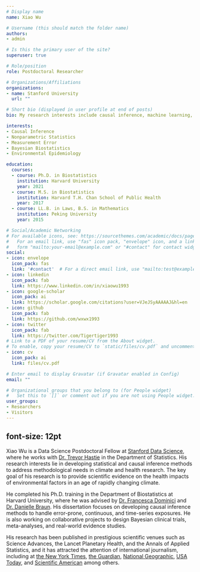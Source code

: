 ```yaml
---
# Display name
name: Xiao Wu

# Username (this should match the folder name)
authors:
- admin

# Is this the primary user of the site?
superuser: true

# Role/position
role: Postdoctoral Researcher

# Organizations/Affiliations
organizations:
- name: Stanford University
  url: ""

# Short bio (displayed in user profile at end of posts)
bio: My research interests include causal inference, machine learning, nonparametric statistics, and Bayesian biostatistics.

interests:
- Causal Inference
- Nonparametric Statistics
- Measurement Error
- Bayesian Biostatistics
- Environmental Epidemiology

education:
  courses:
  - course: Ph.D. in Biostatistics
    institution: Harvard University
    year: 2021
  - course: M.S. in Biostatistics
    institution: Harvard T.H. Chan School of Public Health
    year: 2017
  - course: LL.B. in Laws, B.S. in Mathematics
    institution: Peking University
    year: 2015

# Social/Academic Networking
# For available icons, see: https://sourcethemes.com/academic/docs/page-builder/#icons
#   For an email link, use "fas" icon pack, "envelope" icon, and a link in the
#   form "mailto:your-email@example.com" or "#contact" for contact widget.
social:
- icon: envelope
  icon_pack: fas
  link: '#contact'  # For a direct email link, use "mailto:test@example.org".
- icon: linkedin
  icon_pack: fab
  link: https://www.linkedin.com/in/xiaowu1993
- icon: google-scholar
  icon_pack: ai
  link: https://scholar.google.com/citations?user=VJeJSyAAAAAJ&hl=en
- icon: github
  icon_pack: fab
  link: https://github.com/wxwx1993
- icon: twitter
  icon_pack: fab
  link: https://twitter.com/Tigertiger1993
# Link to a PDF of your resume/CV from the About widget.
# To enable, copy your resume/CV to `static/files/cv.pdf` and uncomment the lines below.
- icon: cv
  icon_pack: ai
  link: files/cv.pdf

# Enter email to display Gravatar (if Gravatar enabled in Config)
email: ""

# Organizational groups that you belong to (for People widget)
#   Set this to `[]` or comment out if you are not using People widget.
user_groups:
- Researchers
- Visitors
---
```

font-size: 12pt
---
Xiao Wu is a Data Science Postdoctoral Fellow at [Stanford Data Science](https://datascience.stanford.edu/), where he works with [Dr. Trevor Hastie](https://web.stanford.edu/~hastie/) in the Department of Statistics. His research interests lie in developing statistical and causal inference methods to address methodological needs in climate and health research. The key goal of his research is to provide scientific evidence on the health impacts of environmental factors in an age of rapidly changing climate.

He completed his Ph.D. training in the Department of Biostatistics at Harvard University, where he was advised by [Dr. Francesca Dominici](https://sites.sph.harvard.edu/francesca-dominici/) and [Dr. Danielle Braun](https://scholar.harvard.edu/dbraun/home). His dissertation focuses on developing causal inference methods to handle error-prone, continuous, and time-series exposures. He is also working on collaborative projects to design Bayesian clinical trials, meta-analyses, and real-world evidence studies.

His research has been published in prestigious scientific venues such as Science Advances, the Lancet Planetary Health, and the Annals of Applied Statistics, and it has attracted the attention of international journalism, including at [the New York Times](https://www.nytimes.com/2020/04/07/climate/air-pollution-coronavirus-covid.html), [the Guardian](https://www.theguardian.com/environment/2020/nov/04/tiny-air-pollution-rise-linked-to-11-more-covid-19-deaths-study), [National Geographic](https://www.nationalgeographic.com/science/2020/04/pollution-made-the-pandemic-worse-but-lockdowns-clean-the-sky/), [USA Today](https://www.usatoday.com/story/news/health/2020/10/19/air-pollution-linked-increased-risk-alzheimers-dementia-study/3710275001/), and [Scientific American](https://www.scientificamerican.com/article/strongest-evidence-yet-shows-air-pollution-kills/) among others.
